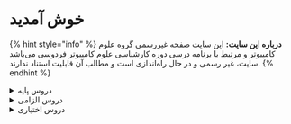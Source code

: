 # خوش آمدید 
{% hint style="info" %}
**درباره این سایت:** این سایت صفحه غیررسمی گروه علوم کامپیوتر و مرتبط با برنامه درسی دوره کارشناسی علوم کامپیوتر فردوسی می‌باشد
سایت، غیر رسمی و در حال راه‌اندازی است و مطالب آن قابلیت استناد ندارند.
{% endhint %}

<details>
<summary>دروس پایه</summary>

* [آمار و احتمال ۱](docs/base/Probability-and-Statistics-I.md)
* [ریاضی عمومی ۱](docs/base/Calculus-I.md)
* [ریاضی عمومی ۲](docs/base/Calculus-II.md)
* [مبانی علوم ریاضی](docs/base/Foundations-of-Mathematics.md)
* [مبانی کامپیوتر و برنامه‌سازی](docs/base/Computer-Fundamentals-and-Programming.md)
* [معادلات دیفرانسیل](docs/base/Differential-Equations.md)

</details>

<details>

<summary>دروس الزامی</summary>

* [اصول سیستم‌های کامپیوتری](docs/mandatory/Principles-of-Computer-Systems.md)
* [آشنایی با یادگیری عمیق](docs/mandatory/Introduction-to-Deep-Learning.md)
* [برنامه‌سازی پیشرفته](docs/mandatory/Advanced-Programming.md)
* [بهینه‌سازی غیرخطی](docs/mandatory/Nonlinear-Optimization.md)
* [بهینه‌سازی گسسته](docs/mandatory/Discrete-Optimization.md)
* [پایگاه داده‌ها](docs/mandatory/Databases.md)
* [تحقیق در عملیات](docs/mandatory/Operations-Research.md)
* [تحلیل آماری داده‌ها](docs/mandatory/Statistical-Data-Analysis.md)
* [داده‌کاوی مقدماتی](docs/mandatory/Elementary-Data-Mining.md)
* [زبان تخصصی](docs/mandatory/English-for-Computer-Science.md)
* [زبان‌های برنامه‌سازی](docs/mandatory/Programming-Languages.md)
* [ساختمان داده‌ها](docs/mandatory/Data-Structures.md)
* [سری‌های زمانی کاربردی](docs/mandatory/Applied-Time-Series.md)
* [طراحی و تحلیل الگوریتم‌ها](docs/mandatory/Design-and-Analysis-of-Algorithms.md)
* [کارآفرینی](docs/mandatory/Entrepreneurship.md)
* [کارآموزی](docs/mandatory/Apprenticeship.md)
* [کاربینی](docs/mandatory/Internship.md)
* [کارگاه کامپیوتر ۱](docs/mandatory/Computer-Workshop-I.md)
* [کارگاه کامپیوتر ۲](docs/mandatory/Computer-Workshop-II.md)
* [مبانی اقتصاد دیجیتال](docs/mandatory/Basics-of-Digital-Economics.md)
* [مبانی آنالیز ریاضی](docs/mandatory/Foundations-of-Mathematical-Analysis.md)
* [مبانی آنالیز عددی](docs/mandatory/Foundation-of-Numerical-Analysis.md)
* [مبانی ترکیبیات](docs/mandatory/Foundations-of-Combinatorics.md)
* [مبانی محاسبات علمی](docs/mandatory/Elementary-Scientific-Computing.md)
* [مبانی منطق](docs/mandatory/Fundamentals-of-Logic.md)
* [مبانی نظریه محاسبه](docs/mandatory/Introduction-to-the-Theory-of-Computation.md)
* [مدلسازی ریاضی](docs/mandatory/Mathematical-Modeling.md)
* [نرم‌افزارهای آماری و تحلیل داده‌ها](docs/mandatory/Statistical-Software-and-Data-Analysis.md)
* [هوش مصنوعی](docs/mandatory/Artificial-Intelligence.md)
* [یادگیری ماشین مقدماتی](docs/mandatory/Elementary-Machine-Learning.md)

</details>

<details>

<summary>دروس اختیاری</summary>

* [اصول طراحی نرم‌افزار](docs/elective/Principles-of-SoftwareDesign.md)
* [الگوریتم‌های تصادفی](docs/elective/Randomized-Algorithms.md)
* [آزمایشگاه ریاضی](docs/elective/Mathematics-Lab.md)
* [آشنایی با پردازش زبان طبیعی](docs/elective/Introdution-to-Natural-Language-Processing.md)
* [آشنایی با کلان داده‌ها](docs/elective/Introduction-to-Big-Data.md)
* [آشنایی با نظریه بازی‌ها](docs/elective/Introduction-to-Game-Theory.md)
* [آمار محاسباتی](docs/elective/Computational-Statistics.md)
* [آمار و احتمال ۲](docs/elective/Probability-and-Statistics-II.md)
* [آنالیز عددی](docs/elective/Numerical-Analysis.md)
* [بازی‌سازی و بازی‌انگاری](docs/elective/Gamification-and-Game-Design.md)
* [برنامه‌نویسی امن](docs/elective/Secure-Programming.md)
* [برنامه‌نویسی موبایل](docs/elective/Mobile-Programming.md)
* [برنامه‌نویسی وب](docs/elective/Web-Programming.md)
* [پردازش تصویر مقدماتی](docs/elective/Elementary-Image-Processing.md)
* [پروژه کارشناسی](docs/elective/Project.md)
* [تجارت الکترونیک](docs/elective/Electronic-Commerce.md)
* [تحلیل شبکه‌های اجتماعی](docs/elective/Social-Networks-Analysis.md)
* [جبر خطی](docs/elective/Linear-Algebra.md)
* [رایانش چند‌هسته‌ای](docs/elective/Multicore-Computing.md)
* [رگرسیون ۱](docs/elective/Regression-I.md)
* [رمزنگاری](docs/elective/Cryptography.md)
* [روش‌های آماری](docs/elective/Statistical-Methods.md)
* [ریاضیات فازی](docs/elective/Fuzzy-Mathematics.md)
* [سیستم‌های عامل](docs/elective/Operating-Systems.md)
* [شبکه‌های کامپیوتری](docs/elective/Computer-Networks.md)
* [شبیه‌سازی کامپیوتری](docs/elective/Computerized-Simulation.md)
* [فرآیندهای تصادفی](docs/elective/Stochastic-Processes.md)
* [کامپایلر](docs/elective/Compiler.md)
* [گرافیک کامپیوتری](docs/elective/Computer-Graphics.md)
* [مباحثی در علوم کامپیوتر ۱](docs/elective/Topics-in-Computer-Science-I.md)
* [مباحثی در علوم کامپیوتر ۲](docs/elective/Topics-in-Computer-Science-II.md)
* [مبانی آنالیز فوریه و موجک‌ها](docs/elective/Introduction-to-Fourier-and-Wavelet-Analysis.md)
* [مبانی بیوانفورماتیک](docs/elective/Fundamentals-of-Bioinformatic.md)
* [مبانی جبر](docs/elective/Foundation-of-Algebra.md)
* [مبانی رایانش ابری](docs/elective/Cloud-Computing-Fundamentals.md)
* [مدیریت پروژه‌های فناوری اطلاعات](docs/elective/Information-Technology-Project-Management.md)
* [معناشناسی عملیاتی برنامه‌نویسی](docs/elective/Operational-Semantics-of-Programming.md)
* [منطق برای علوم کامپیوتر](docs/elective/Logic-for-Computer-Science.md)
* [مهارت‌های نرم شغلی](docs/elective/Job-Soft-Skills.md)
* [نظریه گراف و کاربردها](docs/elective/Graph-Theory-and-Applications.md)
* [نظریه محاسبه](docs/elective/Theory-of-Computation.md)
* [نظریه مقدماتی کدگذاری](docs/elective/Elementary-Coding-Theory.md)
* [هندسه محاسباتی](docs/elective/Computational-Geometry.md)
* [هوش تجاری مقدماتی](docs/elective/Elementary-Business-intelligence.md)
* [هوش محاسباتی](docs/elective/Computational-Intelligence.md)
* [هوش مصنوعی کاربردی](docs/elective/Applied-Artificial-Intelligence.md)

</details>
